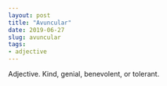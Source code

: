 ```yaml
---
layout: post
title: "Avuncular"
date: 2019-06-27
slug: avuncular
tags:
- adjective
---
```


Adjective. Kind, genial, benevolent, or tolerant.
